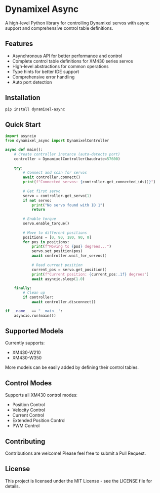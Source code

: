 # Dynamixel Async

A high-level Python library for controlling Dynamixel servos with async support and comprehensive control table definitions.

## Features

- Asynchronous API for better performance and control
- Complete control table definitions for XM430 series servos
- High-level abstractions for common operations
- Type hints for better IDE support
- Comprehensive error handling
- Auto port detection

## Installation

```bash
pip install dynamixel-async
```

## Quick Start

```python
import asyncio
from dynamixel_async import DynamixelController

async def main():
    # Create controller instance (auto-detects port)
    controller = DynamixelController(baudrate=57600)
    
    try:
        # Connect and scan for servos
        await controller.connect()
        print(f"Connected servos: {controller.get_connected_ids()}")
        
        # Get first servo
        servo = controller.get_servo(1)
        if not servo:
            print("No servo found with ID 1")
            return
            
        # Enable torque
        servo.enable_torque()
        
        # Move to different positions
        positions = [0, 90, 180, 90, 0]
        for pos in positions:
            print(f"Moving to {pos} degrees...")
            servo.set_position(pos)
            await controller.wait_for_servos()
            
            # Read current position
            current_pos = servo.get_position()
            print(f"Current position: {current_pos:.1f} degrees")
            await asyncio.sleep(1.0)
            
    finally:
        # Clean up
        if controller:
            await controller.disconnect()

if __name__ == "__main__":
    asyncio.run(main())
```

## Supported Models

Currently supports:
- XM430-W210
- XM430-W350

More models can be easily added by defining their control tables.

## Control Modes

Supports all XM430 control modes:
- Position Control
- Velocity Control
- Current Control
- Extended Position Control
- PWM Control

## Contributing

Contributions are welcome! Please feel free to submit a Pull Request.

## License

This project is licensed under the MIT License - see the LICENSE file for details. 